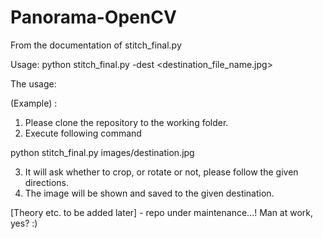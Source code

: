 # Panorama-OpenCV

From the documentation of stitch_final.py

Usage: python stitch_final.py -dest <destination_file_name.jpg>

The usage:

(Example) :
1) Please clone the repository to the working folder.
2) Execute following command

python stitch_final.py images/destination.jpg

3) It will ask whether to crop, or rotate or not, please follow the given directions.
4) The image will be shown and saved to the given destination.

[Theory etc. to be added later] - repo under maintenance...! Man at work, yes? :) 
